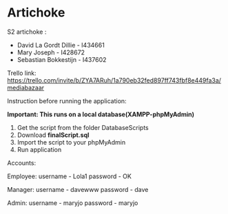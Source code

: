 # Artichoke

S2 artichoke :

- David La Gordt Dillie - I434661 
- Mary Joseph - I428672 
- Sebastian Bokkestijn - I437602 

Trello link: https://trello.com/invite/b/ZYA7ARuh/1a790eb32fed897ff743fbf8e449fa3a/mediabazaar

Instruction before running the application:

**Important: This runs on a local database(XAMPP-phpMyAdmin)**

1. Get the script from the folder DatabaseScripts
2. Download **finalScript.sql**
3. Import the script to your phpMyAdmin
4. Run application

Accounts:

Employee: 
username - Lola1
password - OK

Manager:
username - davewww
password - dave

Admin: 
username - maryjo
password - maryjo
